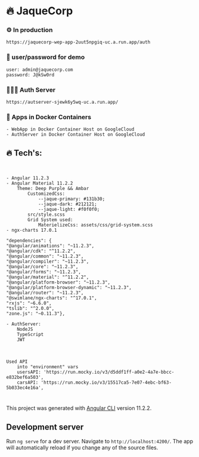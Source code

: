 # 🔥 JaqueCorp

### ⚙️ In production

    https://jaquecorp-wep-app-2uut5npgiq-uc.a.run.app/auth

### 🔐 user/password for demo

    user: admin@jaquecorp.com
    password: J@kSw0rd

### 👮🏾‍♂️ Auth Server

    https://autserver-sjewk6y5wq-uc.a.run.app/

### 🐳 Apps in Docker Containers

    - WebApp in Docker Container Host on GoogleCloud
    - AuthServer in Docker Container Host on GoogleCloud

## 🔥 Tech's:

<br>

    - Angular 11.2.3
    - Angular Material 11.2.2
        Theme: Deep Purple && Ambar
            CustomizedCss:
                --jaque-primary: #131b30;
                --jaque-dark: #212121;
                --jaque-light: #f0f0f0;
            src/style.scss
            Grid System used:
                MaterielizeCss: assets/css/grid-system.scss
    - ngx-charts 17.0.1

    "dependencies": {
    "@angular/animations": "~11.2.3",
    "@angular/cdk": "^11.2.2",
    "@angular/common": "~11.2.3",
    "@angular/compiler": "~11.2.3",
    "@angular/core": "~11.2.3",
    "@angular/forms": "~11.2.3",
    "@angular/material": "^11.2.2",
    "@angular/platform-browser": "~11.2.3",
    "@angular/platform-browser-dynamic": "~11.2.3",
    "@angular/router": "~11.2.3",
    "@swimlane/ngx-charts": "^17.0.1",
    "rxjs": "~6.6.0",
    "tslib": "^2.0.0",
    "zone.js": "~0.11.3"},

    - AuthServer:
        NodeJS
        TypeScript
        JWT

<br>

    Used API
        into "environment" vars
        usersAPI: 'https://run.mocky.io/v3/d5ddf1ff-a0e2-4a7e-bbcc-e832bef6a503',
        carsAPI: 'https://run.mocky.io/v3/15517ca5-7e07-4ebc-bf63-5b033ec4e16a',

#

This project was generated with [Angular CLI](https://github.com/angular/angular-cli) version 11.2.2.

## Development server

Run `ng serve` for a dev server. Navigate to `http://localhost:4200/`. The app will automatically reload if you change any of the source files.
